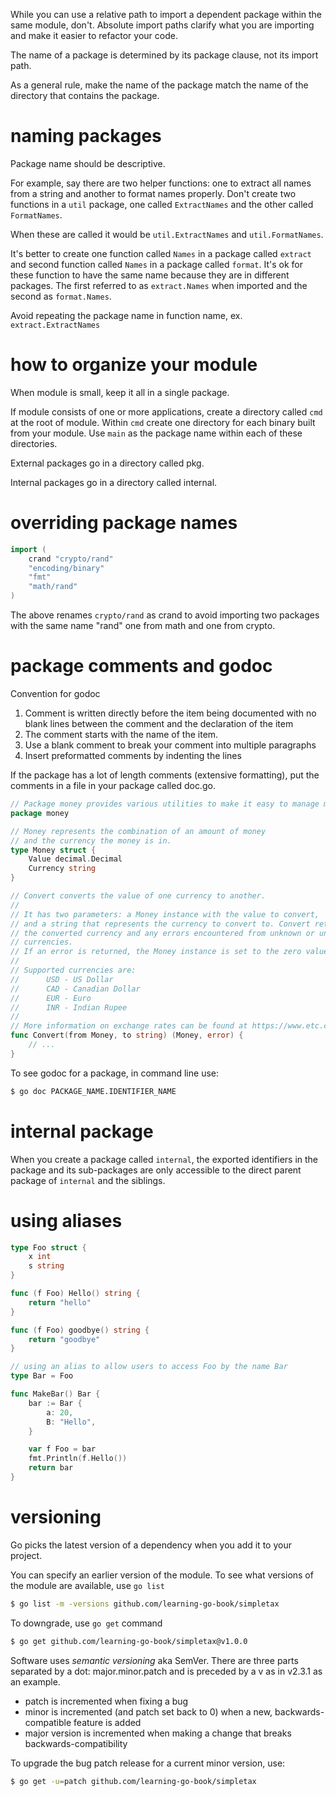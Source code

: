 While you can use a relative path to import a dependent package within the same module, don't. Absolute import paths clarify what you are importing and make it easier to refactor your code.

The name of a package is determined by its package clause, not its import path.

As a general rule, make the name of the package match the name of the directory that contains the package.

# naming packages

Package name should be descriptive. 

For example, say there are two helper functions: one to extract all names from a string and another to format names properly. Don't create two functions in a `util` package, one called `ExtractNames` and the other called `FormatNames`.

When these are called it would be `util.ExtractNames` and `util.FormatNames`.

It's better to create one function called `Names` in a package called `extract` and second function called `Names` in a package called `format`. It's ok for these function to have the same name because they are in different packages. The first referred to as `extract.Names` when imported and the second as `format.Names`. 

Avoid repeating the package name in function name, ex. `extract.ExtractNames`

# how to organize your module

When module is small, keep it all in a single package. 

If module consists of one or more applications, create a directory called `cmd` at the root of module. Within `cmd` create one directory for each binary built from your module. Use `main` as the package name within each of these directories. 

External packages go in a directory called pkg. 

Internal packages go in a directory called internal. 

# overriding package names

```go
import (
    crand "crypto/rand"
    "encoding/binary"
    "fmt"
    "math/rand"
)
```

The above renames `crypto/rand` as crand to avoid importing two packages with the same name "rand" one from math and one from crypto.

# package comments and godoc

Convention for godoc

1. Comment is written directly before the item being documented with no blank lines between the comment and the declaration of the item
2. The comment starts with the name of the item.
3. Use a blank comment to break your comment into multiple paragraphs
4. Insert preformatted comments by indenting the lines

If the package has a lot of length comments (extensive formatting), put the comments in a file in your package called doc.go.

```go
// Package money provides various utilities to make it easy to manage money.
package money

// Money represents the combination of an amount of money
// and the currency the money is in.
type Money struct {
    Value decimal.Decimal
    Currency string
}

// Convert converts the value of one currency to another.
//
// It has two parameters: a Money instance with the value to convert,
// and a string that represents the currency to convert to. Convert returns a
// the converted currency and any errors encountered from unknown or unconvertable
// currencies.
// If an error is returned, the Money instance is set to the zero value.
//
// Supported currencies are:
//      USD - US Dollar
//      CAD - Canadian Dollar
//      EUR - Euro
//      INR - Indian Rupee
//
// More information on exchange rates can be found at https://www.etc.com
func Convert(from Money, to string) (Money, error) {
    // ...
}
```

To see godoc for a package, in command line use:

```bash
$ go doc PACKAGE_NAME.IDENTIFIER_NAME
```

# internal package

When you create a package called `internal`, the exported identifiers in the package and its sub-packages are only accessible to the direct parent package of `internal` and the siblings.

# using aliases

```go
type Foo struct {
    x int
    s string
}

func (f Foo) Hello() string {
    return "hello"
}

func (f Foo) goodbye() string {
    return "goodbye"
}

// using an alias to allow users to access Foo by the name Bar
type Bar = Foo

func MakeBar() Bar {
    bar := Bar {
        a: 20,
        B: "Hello",
    }

    var f Foo = bar
    fmt.Println(f.Hello())
    return bar
}
```

# versioning

Go picks the latest version of a dependency when you add it to your project.

You can specify an earlier version of the module. To see what versions of the module are available, use `go list`

```bash
$ go list -m -versions github.com/learning-go-book/simpletax
```

To downgrade, use `go get` command

```bash
$ go get github.com/learning-go-book/simpletax@v1.0.0
```

Software uses *semantic versioning* aka SemVer. There are three parts separated by a dot: major.minor.patch and is preceded by a v as in v2.3.1 as an example. 

* patch is incremented when fixing a bug
* minor is incremented (and patch set back to 0) when a new, backwards-compatible feature is added
* major version is incremented when making a change that breaks backwards-compatibility

To upgrade the bug patch release for a current minor version, use:

```bash
$ go get -u=patch github.com/learning-go-book/simpletax
```
